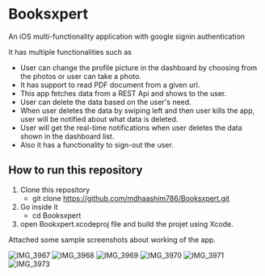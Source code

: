 # Booksxpert
An iOS multi-functionality application with google signin authentication

It has multiple functionalities such as

* User can change the profile picture in the dashboard by choosing from the photos or user can take a photo.
* It has support to read PDF document from a given url.
* This app fetches data from a REST Api and shows to the user.
* User can delete the data based on the user's need.
* When user deletes the data by swiping left and then user kills the app, user will be notified about what data is deleted.
* User will get the real-time notifications when user deletes the data shown in the dashboard list.
* Also it has a functionality to sign-out the user.


## How to run this repository

1. Clone this repository
   * git clone https://github.com/mdhaashim786/Booksxpert.git
2. Go inside it
   * cd Booksxpert
3. open Bookxpert.xcodeproj file and build the projet using Xcode.


Attached some sample screenshots about working of the app.

![IMG_3967](https://github.com/user-attachments/assets/4076d9fb-7b05-4cb1-852c-eab860239103)
![IMG_3968](https://github.com/user-attachments/assets/efac0623-ad2a-409b-a068-918852e027dc)
![IMG_3969](https://github.com/user-attachments/assets/789e4ca6-fb67-40a4-9096-d12ff0c36708)
![IMG_3970](https://github.com/user-attachments/assets/3cc2917c-9d2b-42a4-8404-cc67ae1d5a8a)
![IMG_3971](https://github.com/user-attachments/assets/72b1cb13-7225-404b-8bf1-19554946446b)
![IMG_3973](https://github.com/user-attachments/assets/4e07f270-758e-411a-804a-247d896a4741)

